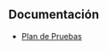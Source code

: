 ## Documentación

- [Plan de Pruebas](https://docs.google.com/document/d/1ZivA5m6llh24j6tjz96h7rZ4F6NvLVWo/edit?usp=drive_link&ouid=104550860349391848275&rtpof=true&sd=true)  
